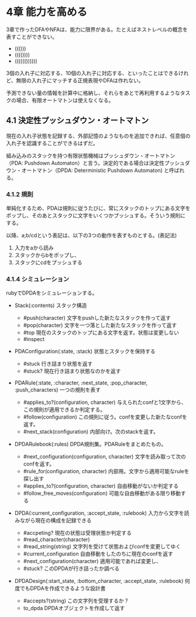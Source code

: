 4章 能力を高める
======================

3章で作ったDFAやNFAは、能力に限界がある。たとえばネストレベルの概念を表すことができない。

- ((()))
- (((())))
- (((((())))))

3個の入れ子に対応する、10個の入れ子に対応する、といったことはできるけれど、無限の入れ子にマッチする正規表現やDFAは作れない。

予測できない量の情報を計算中に格納し、それらをあとで再利用するようなタスクの場合、有限オートマトンは使えなくなる。

4.1 決定性プッシュダウン・オートマトン
-------------------------------------

現在の入れ子状態を記録する、外部記憶のようなものを追加できれば、任意個の入れ子を認識することができるはずだ。

組み込みのスタックを持つ有限状態機械はプッシュダウン・オートマトン（PDA: Pushdown Automaton）と言う。決定的である場合は決定性プッシュダウン・オートマトン（DPDA: Deterministic Pushdown Automaton) と呼ばれる。

### 4.1.2 規則

単純化するため、PDAは規則に従うたびに、常にスタックのトップにある文字をポップし、そのあとスタックに文字をいくつかプッシュする。そういう規則にする。

以降、a;b/cdという表記は、以下の3つの動作を表すものとする。(表記法)

1. 入力をaから読み
2. スタックからbをポップし、
3. スタックにcdをプッシュする


### 4.1.4 シミュレーション

rubyでDPDAをシミュレーションする。

- Stack(:contents) スタック構造
  - #push(character) 文字をpushした新たなスタックを作って返す
  - #pop(character) 文字を一つ落とした新たなスタックを作って返す
  - #top 現在のスタックのトップにある文字を返す。状態は変更しない
  - #inspect
- PDAConfiguration(:state, :stack) 状態とスタックを保持する
  - #stuck 行き詰まり状態を返す
  - #stuck? 現在行き詰まり状態なのかを返す
- PDARule(:state, :character, :next_state, :pop_character, :push_characters) 一つの規則を表す
  - #applies_to?(configuration, character) 与えられたconfと1文字から、この規則が適用できるか判定する。
  - #follow(configuration) この規則に従う。confを変更した新たなconfを返す。
  - #next_stack(configuration) 内部向け。次のstackを返す。

- DPDARulebook(:rules) DPDA規則集。PDARuleをまとめたもの。
  - #next_configuration(configuration, character) 文字を読み取って次のconfを返す。
  - #rule_for(configuration, character) 内部用。文字から適用可能なruleを探し出す
  - #applies_to?(configuration, character) 自由移動がないか判定する
  - #follow_free_moves(configuration) 可能な自由移動がある限り移動する

- DPDA(:current_configuration, :accept_state, :rulebook) 入力から文字を読みながら現在の構成を記録できる
  - #accpeting? 現在の状態は受理状態か判定する
  - #read_character(character)
  - #read_string(string) 文字列を受けて状態およびconfを変更してゆく
  - #current_configuration 自由移動をしたのちに現在のconfを返す
  - #next_configuration(character) 適用可能であれば変更し、
  - #stuck? このDPDAが行き詰ったか調べる

- DPDADesign(:start_state, :bottom_character, :accept_state, :rulebook) 何度でもDPDAを作成できるような設計書
  - #accepts?(string) この文字列を受理するか？
  - to_dpda DPDAオブジェクトを作成して返す



